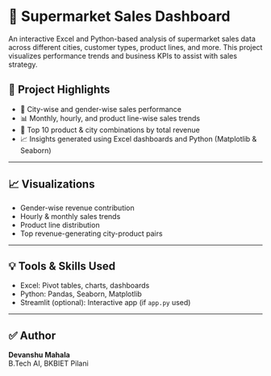 # 🛒 Supermarket Sales Dashboard

An interactive Excel and Python-based analysis of supermarket sales data across different cities, customer types, product lines, and more. This project visualizes performance trends and business KPIs to assist with sales strategy.


## 🚀 Project Highlights

- 📍 City-wise and gender-wise sales performance
- 📊 Monthly, hourly, and product line-wise sales trends
- 🧮 Top 10 product & city combinations by total revenue
- 📈 Insights generated using Excel dashboards and Python (Matplotlib & Seaborn)

---

## 📈 Visualizations

- Gender-wise revenue contribution
- Hourly & monthly sales trends
- Product line distribution
- Top revenue-generating city-product pairs

---

## 💡 Tools & Skills Used

- Excel: Pivot tables, charts, dashboards
- Python: Pandas, Seaborn, Matplotlib
- Streamlit (optional): Interactive app (if `app.py` used)

---

## ✅ Author

**Devanshu Mahala**  
B.Tech AI, BKBIET Pilani  
